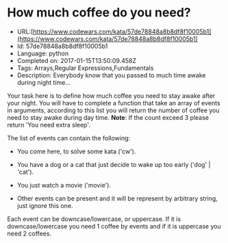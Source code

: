 # How much coffee do you need?

 - URL:[https://www.codewars.com/kata/57de78848a8b8df8f10005b1](https://www.codewars.com/kata/57de78848a8b8df8f10005b1)
 - Id: 57de78848a8b8df8f10005b1
 - Language: python
 - Completed on: 2017-01-15T13:50:09.458Z
 - Tags: Arrays,Regular Expressions,Fundamentals
 - Description:
Everybody know that you passed to much time awake during night time...

Your task here is to define how much coffee you need to stay awake after your night. 
You will have to complete a function that take an array of events in arguments, according to this list you will return the number of coffee you need to stay awake during day time. **Note**: If the count exceed 3 please return 'You need extra sleep'.

The list of events can contain the following:

- You come here, to solve some kata ('cw').

- You have a dog or a cat that just decide to wake up too early ('dog' | 'cat').

- You just watch a movie ('movie').

- Other events can be present and it will be represent by arbitrary string, just ignore this one.

Each event can be downcase/lowercase, or uppercase. If it is downcase/lowercase you need 1 coffee by events and if it is uppercase you need 2 coffees.

